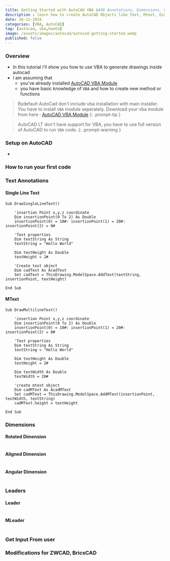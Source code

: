 ```yaml
---
title: Getting Started with AutoCAD VBA &#58 Annotations, Dimensions, Leader
description : learn how to create AutoCAD Objects like Text, Mtext, Dimensions, Leaders using VBA
date: 26-11-2024
categories: [VBA, AutoCAD]
tag: [autocad, vba,howto]
image: /assets/images/autocad/autocad-getting-started.webp
published: false
---
```


### Overview
- In this tutorial i'll show you how to use VBA to generate drawings inside autocad
- I am assuming that 
  - you've already installed [AutoCAD VBA Module](https://www.autodesk.com/support/technical/article/caas/tsarticles/ts/3kxk0RyvfWTfSfAIrcmsLQ.html)
  - you have basic knowledge of `VBA` and how to create new method or functions

> Bydefault AutoCad don't include vba installation with main installer. You have to install `VBA` module seperately.
> Download your vba module from here : [AutoCAD VBA Module](https://www.autodesk.com/support/technical/article/caas/tsarticles/ts/3kxk0RyvfWTfSfAIrcmsLQ.html)
{: .prompt-tip }

> AutoCAD LT don't have support for VBA, you have to use full version of AutoCAD to run `VBA` code.
{: .prompt-warning }

### Setup on AutoCAD
-

### How to run your first code
 
### Text Annotations

#### Single Line Text
```visualbasic
Sub DrawSingleLineText()
       
    'insertion Point x,y,z coordinate
    Dim insertionPoint(0 To 2) As Double
    insertionPoint(0) = 10#: insertionPoint(1) = 20#: insertionPoint(2) = 0#
     
    'Text properties
    Dim textString As String
    textString = "Hello World"
     
    Dim textHeight As Double
    textHeight = 2#
     
    'Create text object
    Dim cadText As AcadText
    Set cadText = ThisDrawing.ModelSpace.AddText(textString, insertionPoint, textHeight)
    
End Sub
```
#### MText
```visualbasic
Sub DrawMultilineText()

    'insertion Point x,y,z coordinate
    Dim insertionPoint(0 To 2) As Double
    insertionPoint(0) = 10#: insertionPoint(1) = 20#: insertionPoint(2) = 0#
    
    'Text properties
    Dim textString As String
    textString = "Hello World"
     
    Dim textHeight As Double
    textHeight = 2#
    
    Dim textWidth As Double
    textWidth = 20#
    
    'create mtext object
    Dim cadMText As AcadMText
    Set cadMText = ThisDrawing.ModelSpace.AddMText(insertionPoint, textWidth, textString)
    cadMText.height = textHeight
    
End Sub
```
### Dimensions

#### Rotated Dimension
```visualbasic
```

#### Aligned Dimension
```visualbasic
```

#### Angular Dimension
```visualbasic
```

### Leaders


#### Leader
```visualbasic
```

#### MLeader
```visualbasic
```

### Get Input From user



### Modifications for ZWCAD, BricsCAD

